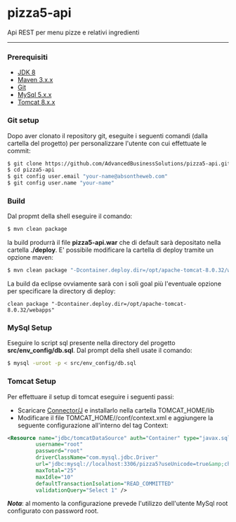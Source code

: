 # pizza5-api
Api REST per menu pizze e relativi ingredienti

---

### Prerequisiti
- [JDK 8]
- [Maven 3.x.x]
- [Git]
- [MySql 5.x.x]
- [Tomcat 8.x.x]

### Git setup
Dopo aver clonato il repository git, eseguite i seguenti comandi (dalla cartella del progetto) per personalizzare l'utente con cui effettuate le commit:
```sh
$ git clone https://github.com/AdvancedBusinessSolutions/pizza5-api.git
$ cd pizza5-api
$ git config user.email "your-name@absontheweb.com"
$ git config user.name "your-name"
```

### Build
Dal propmt della shell eseguire il comando:
```sh
$ mvn clean package
```
la build produrrà il file **pizza5-api.war** che di default sarà depositato nella cartella **./deploy**. 
E' possibile modificare la cartella di deploy tramite un opzione maven:

```sh
$ mvn clean package "-Dcontainer.deploy.dir=/opt/apache-tomcat-8.0.32/webapps"
```

La build da eclipse ovviamente sarà con i soli goal più l'eventuale opzione per specificare la directory di deploy:
```
clean package "-Dcontainer.deploy.dir=/opt/apache-tomcat-8.0.32/webapps"
```

### MySql Setup
Eseguire lo script sql presente nella directory del progetto **src/env_config/db.sql**. Dal prompt della shell usate il comando:
```sh
$ mysql -uroot -p < src/env_config/db.sql
```

### Tomcat Setup
Per effettuare il setup di tomcat eseguire i seguenti passi:
* Scaricare [Connector/J] e installarlo nella cartella TOMCAT_HOME/lib
* Modificare il file TOMCAT_HOME//conf/context.xml e aggiungere la seguente configurazione all'interno del tag Context: 
```xml
<Resource name="jdbc/tomcatDataSource" auth="Container" type="javax.sql.DataSource"
         username="root"
         password="root"
         driverClassName="com.mysql.jdbc.Driver"
         url="jdbc:mysql://localhost:3306/pizza5?useUnicode=true&amp;characterEncoding=utf8"
         maxTotal="25"
         maxIdle="10"
         defaultTransactionIsolation="READ_COMMITTED"
         validationQuery="Select 1" />
```
***Nota***: al momento la configurazione prevede l'utilizzo dell'utente MySql root configurato con password root.

[Connector/J]: <https://dev.mysql.com/downloads/connector/j/>
[JDK 8]: <http://www.oracle.com/technetwork/java/javase/downloads/jdk8-downloads-2133151.html>
[Maven 3.x.x]: <https://maven.apache.org/download.cgi>
[Git]: <https://git-scm.com/downloads>
[MySql 5.x.x]: <http://dev.mysql.com/downloads/>
[Tomcat 8.x.x]: <https://tomcat.apache.org/download-80.cgi>


